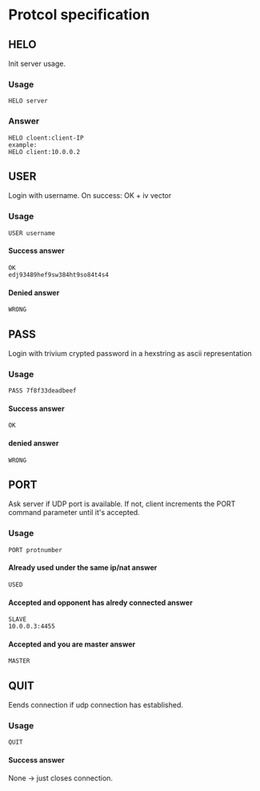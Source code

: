 # Protcol specification #



## HELO ##
Init server usage.
### Usage ###
```
HELO server
```
### Answer ###
```
HELO cloent:client-IP
example:
HELO client:10.0.0.2
```



## USER ##
Login with username. On success: OK + iv vector

### Usage ###
```
USER username
```
#### Success answer ####
```
OK
edj93489hef9sw384ht9so84t4s4
```
#### Denied answer ####
```
WRONG
```



## PASS ##
Login with trivium crypted password in a hexstring as ascii representation

### Usage ###
```
PASS 7f8f33deadbeef
```
#### Success answer ####
```
OK
```
#### denied answer ####
```
WRONG
```



## PORT ##
Ask server if UDP port is available. If not, client increments the PORT
command parameter until it's accepted.

### Usage ###
```
PORT protnumber
```
#### Already used under the same ip/nat answer ####
```
USED
```
#### Accepted and opponent has alredy connected answer ####
```
SLAVE
10.0.0.3:4455
```
#### Accepted and you are master answer ####
```
MASTER
```



## QUIT ##
Eends connection if udp connection has established.

### Usage ###
```
QUIT
```
#### Success answer ####
None -> just closes connection.
